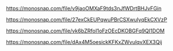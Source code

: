  <!-- node index.js --action="list" -->

https://monosnap.com/file/v9jaoOMXaF9tds3nJfWDrtBHJvFGin

<!-- node index.js --action="get" --id 05olLMgyVQdWRwgKfg5J6 -->

https://monosnap.com/file/27exCkEUPqwuPBrCSXwuIyqEkCXVzP

<!-- node index.js --action="add" --name Mango --email mango@gmail.com --phone 322-22-22 -->

https://monosnap.com/file/vk6bZRfoI1oFzOEcDKOBGFq9QI1DOM

<!-- node index.js --action="remove" --id qdggE76Jtbfd9eWJHrssH -->

https://monosnap.com/file/dAx4M5oesickKFKxZWvulqvXEX3Qij
